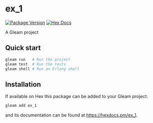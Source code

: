 # ex_1

[![Package Version](https://img.shields.io/hexpm/v/ex_1)](https://hex.pm/packages/ex_1)
[![Hex Docs](https://img.shields.io/badge/hex-docs-ffaff3)](https://hexdocs.pm/ex_1/)

A Gleam project

## Quick start

```sh
gleam run   # Run the project
gleam test  # Run the tests
gleam shell # Run an Erlang shell
```

## Installation

If available on Hex this package can be added to your Gleam project:

```sh
gleam add ex_1
```

and its documentation can be found at <https://hexdocs.pm/ex_1>.
